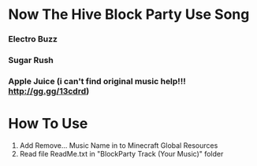 # Now The Hive Block Party Use Song
### Electro Buzz
### Sugar Rush
### Apple Juice (i can't find original music help!!! http://gg.gg/13cdrd)
# How To Use
1. Add Remove... Music Name in to Minecraft Global Resources
2. Read file ReadMe.txt in "BlockParty Track (Your Music)" folder
